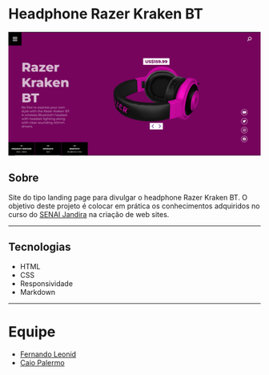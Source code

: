 # Headphone Razer Kraken BT

![](./img/screenshot.png)

## Sobre
Site do tipo landing page para divulgar o headphone Razer Kraken BT.
O objetivo deste projeto é colocar em prática os conhecimentos adquiridos no curso do [SENAI Jandira](https://jandira.sp.senai.br/) na criação de web sites.

---
## Tecnologias
- HTML
- CSS
- Responsividade
- Markdown

---
# Equipe
- [Fernando Leonid](https://github.com/fernandoleonid)
- [Caio Palermo](https://github.com/HasegawaTaizou)